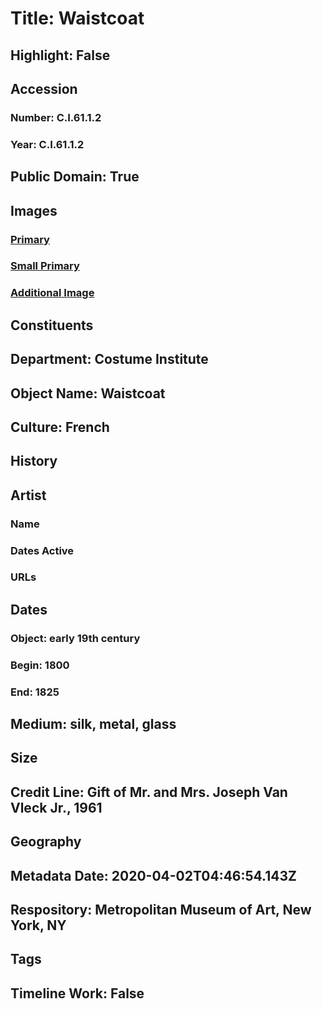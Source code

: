 # Title: Waistcoat
## Highlight: False
## Accession
### Number: C.I.61.1.2
### Year: C.I.61.1.2
## Public Domain: True
## Images
### [Primary](https://images.metmuseum.org/CRDImages/ci/original/CI61.1.2_S1.jpg)
### [Small Primary](https://images.metmuseum.org/CRDImages/ci/web-large/CI61.1.2_S1.jpg)
### [Additional Image](https://images.metmuseum.org/CRDImages/ci/original/CI61.1.2_S2.jpg)
## Constituents
## Department: Costume Institute
## Object Name: Waistcoat
## Culture: French
## History
## Artist
### Name
### Dates Active
### URLs
## Dates
### Object: early 19th century
### Begin: 1800
### End: 1825
## Medium: silk, metal, glass
## Size
## Credit Line: Gift of Mr. and Mrs. Joseph Van Vleck Jr., 1961
## Geography
## Metadata Date: 2020-04-02T04:46:54.143Z
## Respository: Metropolitan Museum of Art, New York, NY
## Tags
## Timeline Work: False